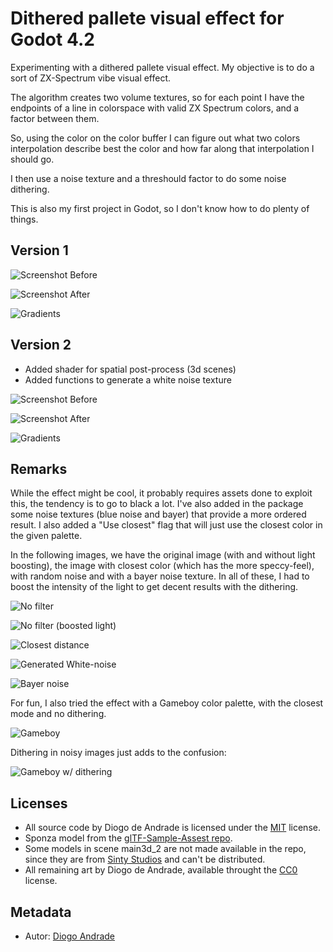 # Dithered pallete visual effect for Godot 4.2

Experimenting with a dithered pallete visual effect. My objective is to do a sort of ZX-Spectrum vibe visual effect.

The algorithm creates two volume textures, so for each point I have the endpoints of a line
in colorspace with valid ZX Spectrum colors, and a factor between them.

So, using the color on the color buffer I can figure out what two colors interpolation describe
best the color and how far along that interpolation I should go.

I then use a noise texture and a threshould factor to do some noise dithering.

This is also my first project in Godot, so I don't know how to do plenty of things.

## Version 1

![Screenshot Before](screenshots/screen01.png)

![Screenshot After](screenshots/screen02.png)

![Gradients](screenshots/screen03.png)

## Version 2

- Added shader for spatial post-process (3d scenes)
- Added functions to generate a white noise texture

![Screenshot Before](screenshots/screen04.png)

![Screenshot After](screenshots/screen05.png)

![Gradients](screenshots/screen06.png)

## Remarks

While the effect might be cool, it probably requires assets done to exploit this, the tendency is to go to black a lot.
I've also added in the package some noise textures (blue noise and bayer) that provide a more ordered result.
I also added a "Use closest" flag that will just use the closest color in the given palette.

In the following images, we have the original image (with and without light boosting), the image with closest color (which has the more speccy-feel), with random noise and with a bayer noise texture.
In all of these, I had to boost the intensity of the light to get decent results with the dithering.

![No filter](screenshots/screen07.png)

![No filter (boosted light)](screenshots/screen08.png)

![Closest distance](screenshots/screen09.png)

![Generated White-noise](screenshots/screen10.png)

![Bayer noise](screenshots/screen11.png)

For fun, I also tried the effect with a Gameboy color palette, with the closest mode and no dithering.

![Gameboy](screenshots/screen12.png)

Dithering in noisy images just adds to the confusion:

![Gameboy w/ dithering](screenshots/screen13.png)

## Licenses

* All source code by Diogo de Andrade is licensed under the [MIT] license.
* Sponza model from the [glTF-Sample-Assest repo].
* Some models in scene main3d_2 are not made available in the repo, since they are from [Sinty Studios] and can't be distributed.
* All remaining art by Diogo de Andrade, available throught the [CC0] license.

## Metadata

* Autor: [Diogo Andrade]

[Diogo Andrade]:https://github.com/DiogoDeAndrade
[glTF-Sample-Assest repo]:https://github.com/KhronosGroup/glTF-Sample-Assets
[Sinty Studios]:https://www.syntystudios.com/
[SciFi City]:https://syntystore.com/products/polygon-sci-fi-city
[Midjourney]:https://www.midjourney.com/home/
[CC0]:https://creativecommons.org/publicdomain/zero/1.0/
[CC-BY 3.0]:https://creativecommons.org/licenses/by/3.0/
[GB Studio]:https://www.gbstudio.dev/
[GB Pixel Art Jam 2023]:https://itch.io/jam/gbpixelartjam23  
[MIT]:LICENSE
[chasersgaming]:https://itch.io/profile/chasersgaming
[Secret Service Building GB]:https://chasersgaming.itch.io/rpg-asset-tile-set-secret-service-building-gb
[Military Base GB]:https://chasersgaming.itch.io/rpg-assets-tile-set-military-base-gameboy
[Soldier GB]:https://chasersgaming.itch.io/rpg-assets-character-soldier-gameboy
[Gameboy Platformer Tile]:https://opengameart.org/content/gameboy-platformer-art
[LittleSadNerd]:https://opengameart.org/users/littlesadnerd
[GB Studio Plugins]:https://github.com/pau-tomas/gb-studio-plugins
[Pau]:https://github.com/pau-tomas/
